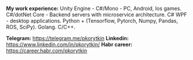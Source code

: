 **My work experience:**
Unity Engine - C#/Mono - PC, Android, Ios games.
C#/dotNet Core - Backend servers with microservice architecture.
C# WPF - desktop applications.
Python + (Tensorflow, Pytorch, Numpy, Pandas, ROS, SciPy).
Golang.
C/C++.

**Telegram:**
https://telegram.me/pkorytkin
**Linkedin:**
https://www.linkedin.com/in/pkorytkin/
**Habr career:**
https://career.habr.com/pkorytkin
